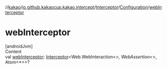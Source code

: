 //[kakao](../../../../index.md)/[io.github.kakaocup.kakao.intercept](../../index.md)/[Interceptor](../index.md)/[Configuration](index.md)/[webInterceptor](web-interceptor.md)



# webInterceptor  
[androidJvm]  
Content  
val [webInterceptor](web-interceptor.md): [Interceptor](../index.md)<Web.WebInteraction<*>, WebAssertion<*>, Atom<*>>?  



